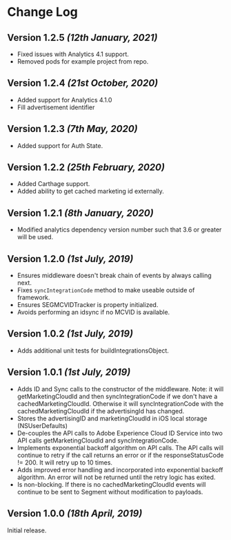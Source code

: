 Change Log
==========

Version 1.2.5 *(12th January, 2021)*
------------------------------------
* Fixed issues with Analytics 4.1 support.
* Removed pods for example project from repo.

Version 1.2.4 *(21st October, 2020)*
------------------------------------
* Added support for Analytics 4.1.0
* Fill advertisement identifier

Version 1.2.3 *(7th May, 2020)*
-------------------------------
* Added support for Auth State.

Version 1.2.2 *(25th February, 2020)*
-------------------------------------
* Added Carthage support.
* Added ability to get cached marketing id externally.

Version 1.2.1 *(8th January, 2020)*
-------------------------------------
* Modified analytics dependency version number such that 3.6 or greater will be used.

Version 1.2.0 *(1st July, 2019)*
-------------------------------------
* Ensures middleware doesn't break chain of events by always calling next.
* Fixes `syncIntegrationCode` method to make useable outside of framework.
* Ensures SEGMCVIDTracker is property initialized.
* Avoids performing an idsync if no MCVID is available. 

Version 1.0.2 *(1st July, 2019)*
-------------------------------------
* Adds additional unit tests for buildIntegrationsObject.

Version 1.0.1 *(1st July, 2019)*
-------------------------------------
* Adds ID and Sync calls to the constructor of the middleware. Note: it will getMarketingCloudId and then syncIntegrationCode if we don't have a cachedMarketingCloudId. Otherwise it will syncIntegrationCode with the cachedMarketingCloudId if the advertisingId has changed.
* Stores the advertisingID and marketingCloudId in iOS local storage (NSUserDefaults)
* De-couples the API calls to Adobe Experience Cloud ID Service into two API calls getMarketingCloudId and syncIntegrationCode.
* Implements exponential backoff algorithm on API calls. The API calls will continue to retry if the call returns an error or if the responseStatusCode != 200. It will retry up to 10 times.
* Adds improved error handling and incorporated into exponential backoff algorithm. An error will not be returned until the retry logic has exited.
* Is non-blocking. If there is no cachedMarketingCloudId events will continue to be sent to Segment without modification to payloads.

Version 1.0.0 *(18th April, 2019)*
-------------------------------------
Initial release.

